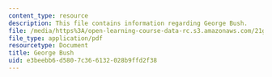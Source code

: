 ```yaml
---
content_type: resource
description: This file contains information regarding George Bush.
file: /media/https%3A/open-learning-course-data-rc.s3.amazonaws.com/21g-228-advanced-workshop-in-writing-for-social-sciences-and-architecture-els-spring-2007/e3beebb6d5807c366132028b9ffd2f38_MIT21G.228S07_guidelines.pdf
file_type: application/pdf
resourcetype: Document
title: George Bush
uid: e3beebb6-d580-7c36-6132-028b9ffd2f38
---
```

